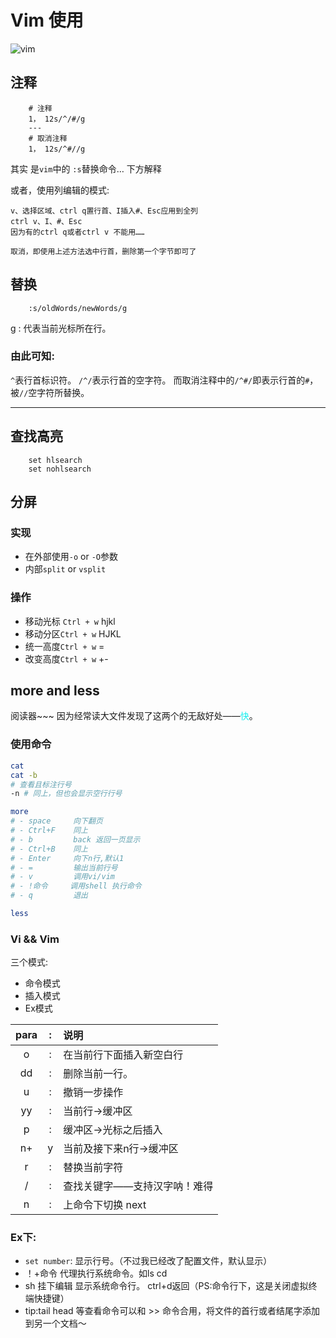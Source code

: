 # Vim 使用
![vim](https://www.vim.org/images/vim_header.gif)

## 注释
```vim
    # 注释
    1， 12s/^/#/g   
    ---
    # 取消注释
    1， 12s/^#//g     
```
其实 是`vim`中的 `:s`替换命令… 下方解释

或者，使用列编辑的模式:

    v、选择区域、ctrl q置行首、I插入#、Esc应用到全列
    ctrl v、I、#、Esc
    因为有的ctrl q或者ctrl v 不能用……
    
    取消，即使用上述方法选中行首，删除第一个字节即可了

## 替换
```vim
    :s/oldWords/newWords/g
```
g : 代表当前光标所在行。
### 由此可知:
 `^`表行首标识符。 `/^/`表示行首的空字符。   而取消注释中的`/^#/`即表示行首的`#`，被`//`空字符所替换。


---

## 查找高亮
```vim
    set hlsearch
    set nohlsearch  
```
## 分屏
### 实现
- 在外部使用`-o` or `-O`参数
- 内部`split` or `vsplit` 
### 操作
- 移动光标 `Ctrl + w` hjkl
- 移动分区`Ctrl + w` HJKL
- 统一高度`Ctrl + w`  =
- 改变高度`Ctrl + w`  +-


## more and less
阅读器~~~  因为经常读大文件发现了这两个的无敌好处——<font color=#12eeee>快</font>。
### 使用命令
```bash
cat
cat -b 
# 查看且标注行号
-n # 同上，但也会显示空行行号

more
# - space     向下翻页
# - Ctrl+F    同上
# - b         back 返回一页显示
# - Ctrl+B    同上
# - Enter     向下n行,默认1
# - =         输出当前行号
# - v         调用vi/vim
# - !命令     调用shell 执行命令
# - q         退出

less
```

### Vi && Vim

三个模式:
- 命令模式
- 插入模式
- Ex模式

para|:|说明
:---:|:---:|:---
o|:|在当前行下面插入新空白行
dd|:|删除当前一行。
u|:|撤销一步操作
yy|:|当前行->缓冲区
p|:|缓冲区->光标之后插入
n+|y|当前及接下来n行->缓冲区
r|:|替换当前字符
/|:|查找关键字——支持汉字呐！难得
n|:|上命令下切换 next



### Ex下:
- `set number`: 显示行号。（不过我已经改了配置文件，默认显示）
- ！+命令 代理执行系统命令。如ls cd 
- sh 挂下编辑 显示系统命令行。 ctrl+d返回（PS:命令行下，这是关闭虚拟终端快捷键）
- tip:tail head 等查看命令可以和 >> 命令合用，将文件的首行或者结尾字添加到另一个文档～
